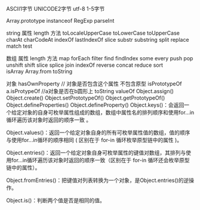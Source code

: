 ASCII1字节  UNICODE2字节 utf-8 1-5字节

Array.prototype
instanceof
RegExp
parseInt


string
属性
length
方法
toLocaleUpperCase
toLowerCase 
toUpperCase
charAt
charCodeAt
indexOf
lastIndexOf
slice
substr
substring
split
replace
match
test

数组
属性
length
方法
map
forEach
filter
find
findIndex
some
every
push
pop
unshift
shift
slice
splice
join
indexOf
reverse
concat
reduce
sort    
isArray
Array.from
toString

对象
hasOwnProperty // 对象是否包含这个属性  不包含原型
isPrototypeOf  a.isProtypeOf //a对象是否在b圆形上
toString
valueOf
Object.assign()
Object.create()
Object.setPrototypeOf()
Object.getPrototypeOf()
Object.defineProperties()
Object.defineProperty()
Object.keys()：会返回一个给定对象的自身可枚举属性组成的数组，数组中属性名的排列顺序和使用for...in循环遍历该对象时返回的顺序一致 。

Object.values()：返回一个给定对象自身的所有可枚举属性值的数组，值的顺序与使用for...in循环的顺序相同 ( 区别在于 for-in 循环枚举原型链中的属性 )。

Object.entries()：返回一个给定对象自身可枚举属性的键值对数组，其排列与使用for...in循环遍历该对象时返回的顺序一致（区别在于 for-in 循环还会枚举原型链中的属性）。

Object.fromEntries()：把键值对列表转换为一个对象，是Object.entries()的逆操作。

Object.is()：判断两个值是否是相同的值。



